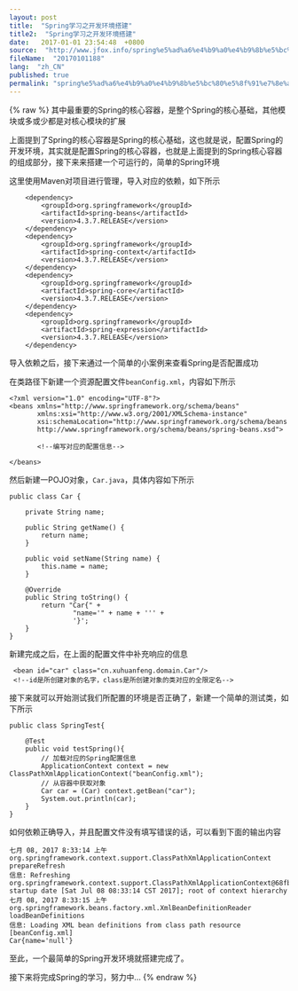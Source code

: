 ```yaml
---
layout: post
title:  "Spring学习之开发环境搭建"
title2:  "Spring学习之开发环境搭建"
date:   2017-01-01 23:54:48  +0800
source:  "http://www.jfox.info/spring%e5%ad%a6%e4%b9%a0%e4%b9%8b%e5%bc%80%e5%8f%91%e7%8e%af%e5%a2%83%e6%90%ad%e5%bb%ba.html"
fileName:  "20170101188"
lang:  "zh_CN"
published: true
permalink: "spring%e5%ad%a6%e4%b9%a0%e4%b9%8b%e5%bc%80%e5%8f%91%e7%8e%af%e5%a2%83%e6%90%ad%e5%bb%ba.html"
---
```

{% raw %}
其中最重要的Spring的核心容器，是整个Spring的核心基础，其他模块或多或少都是对核心模块的扩展

上面提到了Spring的核心容器是Spring的核心基础，这也就是说，配置Spring的开发环境，其实就是配置Spring的核心容器，也就是上面提到的Spring核心容器的组成部分，接下来来搭建一个可运行的，简单的Spring环境

这里使用Maven对项目进行管理，导入对应的依赖，如下所示

        <dependency>
            <groupId>org.springframework</groupId>
            <artifactId>spring-beans</artifactId>
            <version>4.3.7.RELEASE</version>
        </dependency>
        <dependency>
            <groupId>org.springframework</groupId>
            <artifactId>spring-context</artifactId>
            <version>4.3.7.RELEASE</version>
        </dependency>
        <dependency>
            <groupId>org.springframework</groupId>
            <artifactId>spring-core</artifactId>
            <version>4.3.7.RELEASE</version>
        </dependency>
        <dependency>
            <groupId>org.springframework</groupId>
            <artifactId>spring-expression</artifactId>
            <version>4.3.7.RELEASE</version>
        </dependency>

导入依赖之后，接下来通过一个简单的小案例来查看Spring是否配置成功

在类路径下新建一个资源配置文件`beanConfig.xml`，内容如下所示

    <?xml version="1.0" encoding="UTF-8"?>
    <beans xmlns="http://www.springframework.org/schema/beans"
           xmlns:xsi="http://www.w3.org/2001/XMLSchema-instance" 
           xsi:schemaLocation="http://www.springframework.org/schema/beans 
           http://www.springframework.org/schema/beans/spring-beans.xsd">
    
           <!--编写对应的配置信息-->
    
    </beans>

然后新建一POJO对象，`Car.java`，具体内容如下所示

    public class Car {
    
        private String name;
    
        public String getName() {
            return name;
        }
    
        public void setName(String name) {
            this.name = name;
        }
    
        @Override
        public String toString() {
            return "Car{" +
                    "name='" + name + ''' +
                    '}';
        }
    }

新建完成之后，在上面的配置文件中补充响应的信息

     <bean id="car" class="cn.xuhuanfeng.domain.Car"/>
     <!--id是所创建对象的名字，class是所创建对象的类对应的全限定名-->

接下来就可以开始测试我们所配置的环境是否正确了，新建一个简单的测试类，如下所示

    public class SpringTest{
    
        @Test
        public void testSpring(){
            // 加载对应的Spring配置信息
            ApplicationContext context = new ClassPathXmlApplicationContext("beanConfig.xml");
            // 从容器中获取对象
            Car car = (Car) context.getBean("car");
            System.out.println(car);
        }
    }

如何依赖正确导入，并且配置文件没有填写错误的话，可以看到下面的输出内容

    七月 08, 2017 8:33:14 上午 org.springframework.context.support.ClassPathXmlApplicationContext prepareRefresh
    信息: Refreshing org.springframework.context.support.ClassPathXmlApplicationContext@68fb2c38: startup date [Sat Jul 08 08:33:14 CST 2017]; root of context hierarchy
    七月 08, 2017 8:33:15 上午 org.springframework.beans.factory.xml.XmlBeanDefinitionReader loadBeanDefinitions
    信息: Loading XML bean definitions from class path resource [beanConfig.xml]
    Car{name='null'}

至此，一个最简单的Spring开发环境就搭建完成了。

接下来将完成Spring的学习，努力中…
{% endraw %}
